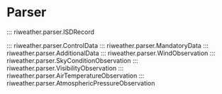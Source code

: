 # Parser

::: riweather.parser.ISDRecord

::: riweather.parser.ControlData
::: riweather.parser.MandatoryData
::: riweather.parser.AdditionalData
::: riweather.parser.WindObservation
::: riweather.parser.SkyConditionObservation
::: riweather.parser.VisibilityObservation
::: riweather.parser.AirTemperatureObservation
::: riweather.parser.AtmosphericPressureObservation
